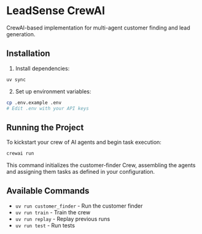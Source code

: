 # LeadSense CrewAI

CrewAI-based implementation for multi-agent customer finding and lead generation.

## Installation

1. Install dependencies:
```bash
uv sync
```

2. Set up environment variables:
```bash
cp .env.example .env
# Edit .env with your API keys
```

## Running the Project

To kickstart your crew of AI agents and begin task execution:

```bash
crewai run
```

This command initializes the customer-finder Crew, assembling the agents and assigning them tasks as defined in your configuration.

## Available Commands

- `uv run customer_finder` - Run the customer finder
- `uv run train` - Train the crew
- `uv run replay` - Replay previous runs
- `uv run test` - Run tests
